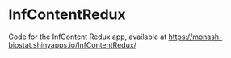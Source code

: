 # InfContentRedux
Code for the InfContent Redux app, available at https://monash-biostat.shinyapps.io/InfContentRedux/
